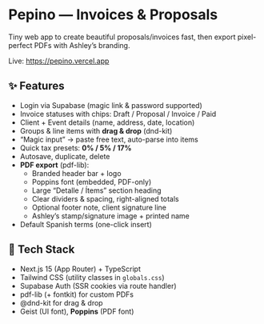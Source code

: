 # Pepino — Invoices & Proposals 

Tiny web app to create beautiful proposals/invoices fast, then export pixel-perfect PDFs with Ashley’s branding.

Live: https://pepino.vercel.app

## ✨ Features

- Login via Supabase (magic link & password supported)
- Invoice statuses with chips: Draft / Proposal / Invoice / Paid
- Client + Event details (name, address, date, location)
- Groups & line items with **drag & drop** (dnd-kit)
- “Magic input” → paste free text, auto-parse into items
- Quick tax presets: **0% / 5% / 17%**
- Autosave, duplicate, delete
- **PDF export** (pdf-lib):
  - Branded header bar + logo
  - Poppins font (embedded, PDF-only)
  - Large “Detalle / Ítems” section heading
  - Clear dividers & spacing, right-aligned totals
  - Optional footer note, client signature line
  - Ashley’s stamp/signature image + printed name
- Default Spanish terms (one-click insert)

## 🧰 Tech Stack

- Next.js 15 (App Router) + TypeScript
- Tailwind CSS (utility classes in `globals.css`)
- Supabase Auth (SSR cookies via route handler)
- pdf-lib (+ fontkit) for custom PDFs
- @dnd-kit for drag & drop
- Geist (UI font), **Poppins** (PDF font)

